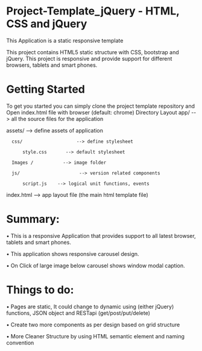 # Project-Template_jQuery - HTML, CSS and jQuery

This Application is a static responsive template

This project contains HTML5 static structure with CSS, bootstrap and jQuery. 
This project is responsive and provide support for different browsers, tablets and smart phones.

# Getting Started

To get you started you can simply clone the project template repository and
Open index.html file with browser (default: chrome)
Directory Layout
app/                        --> all the source files for the application

   assets/                 --> define assets of application
   
      css/	                  --> define stylesheet
      
          style.css       --> default stylesheet
          
      Images /           --> image folder
      
      js/                      --> version related components
      
          script.js	   --> logical unit functions, events
          
index.html	   --> app layout file (the main html template file)

# Summary:

•	This is a responsive Application that provides support to all latest browser, tablets and smart phones.

•	This application shows responsive carousel design.

•	On Click of large image below carousel shows window modal caption.


# Things to do:

•	Pages are static, It could change to dynamic using (either jQuery) functions, JSON object and RESTapi (get/post/put/delete)

•	Create two more components as per design based on grid structure

•	More Cleaner Structure by using HTML semantic element and naming convention


 




